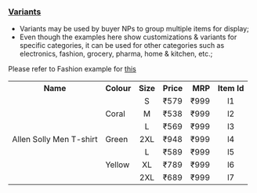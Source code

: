 ### <ins>Variants</ins>

- Variants may be used by buyer NPs to group multiple items for display;
- Even though the examples here show customizations & variants for specific categories, it can be used for other categories such as electronics, fashion, grocery, pharma, home & kitchen, etc.;

Please refer to Fashion example for [this](https://github.com/ONDC-Official/ONDC-RET-Specifications/blob/draft-1.x/api/components/Examples/B2C-Exports/on_search/on_search_Fashion.yaml)

<table>
  <tbody>
    <tr>
      <th>Name</th>
      <th align="center">Colour</th>
      <th align="right">Size</th>
      <th align="center">Price</th>
      <th align="right">MRP</th>
      <th align="right">Item Id</th>
    </tr>
    <tr>
      <td rowspan="7">Allen Solly Men T-shirt</td>
      <td rowspan="3">Coral</td>
      <td align="center">S</td>
      <td>₹579</td>
      <td>₹999</td>
      <td align="center">l1</td>
    </tr>
    <tr>
      <td align="center">M</td>
      <td>₹538</td>
      <td>₹999</td>
      <td align="center">l2</td>
    </tr>
    <tr>
      <td align="center">L</td>
      <td>₹569</td>
      <td>₹999</td>
      <td align="center">l3</td>
    </tr>
    <tr>
      <td>Green</td>
      <td align="center">2XL</td>
      <td>₹948</td>
      <td>₹999</td>
      <td align="center">l4</td>
    </tr>
    <tr>
      <td rowspan="3">Yellow</td>
      <td align="center">L</td>
      <td>₹589</td>
      <td>₹999</td>
      <td align="center">l5</td>
    </tr>
    <tr>
      <td align="center">XL</td>
      <td>₹789</td>
      <td>₹999</td>
      <td align="center">l6</td>
    </tr>
    <tr>
      <td align="center">2XL</td>
      <td>₹689</td>
      <td>₹999</td>
      <td align="center">l7</td>
    </tr>
  </tbody>
</table>

